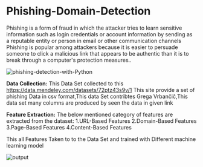 # Phishing-Domain-Detection
Phishing is a form of fraud in which the attacker tries to learn sensitive information such as login credentials or account information by sending as a reputable entity or person in email or other communication channels Phishing is popular among
attackers because it is easier to persuade someone to click a malicious link that appears
to be authentic than it is to break through a computer's protection measures..

![phishing-detection-with-Python](https://user-images.githubusercontent.com/73115703/156777858-0d078b8e-4b4e-4ce1-aa27-e35681c71677.jpg)

**Data Collection:** 
This Data Set collected to this https://data.mendeley.com/datasets/72ptz43s9v/1 This site provide a set of phishing Data in csv format,This data Set contribtes Grega Vrbančič,This data set many columns are produced by seen the data in given link

**Feature Extraction:**
The below mentioned category of features are extracted from the dataset:
1.URL-Based Features
2.Domain-Based Features
3.Page-Based Features
4.Content-Based Features

 This all Features Taken to to the Data Set and trained with Different machine learning model 
 
![output](https://user-images.githubusercontent.com/73115703/156782310-6c722013-e5bc-490e-837b-e2f602e45b4c.png)

